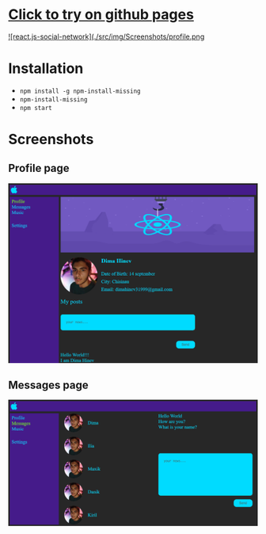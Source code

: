 # [Click to try on github pages](https://daimon31999.github.io/react.js-social-network/)

[![react.js-social-network](./src/img/Screenshots/profile.png](https://daimon31999.github.io/react.js-social-network/)


# Installation
* `npm install -g npm-install-missing`
* `npm-install-missing`
* `npm start`

# Screenshots
## Profile page
![profile](./src/img/Screenshots/profile.png)

## Messages page
![messages](./src/img/Screenshots/messages.png)
